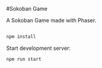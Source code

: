 #Sokoban Game

A Sokoban Game made with Phaser.

```bash

npm install
```

Start development server:

```
npm run start
```
